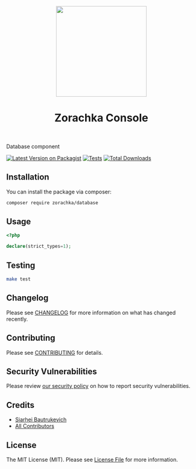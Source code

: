 <p align="center">
    <a href="https://github.com/zorachka" target="_blank">
        <img src="https://avatars0.githubusercontent.com/u/86768962" height="240px">
    </a>
    <h1 align="center">Zorachka Console</h1>
    <br>
</p>

Database component


[![Latest Version on Packagist](https://img.shields.io/packagist/v/zorachka/database.svg?style=flat-square)](https://packagist.org/packages/zorachka/database)
[![Tests](https://github.com/zorachka/database/actions/workflows/run-tests.yml/badge.svg?branch=main)](https://github.com/zorachka/database/actions/workflows/run-tests.yml)
[![Total Downloads](https://img.shields.io/packagist/dt/zorachka/database.svg?style=flat-square)](https://packagist.org/packages/zorachka/database)
## Installation

You can install the package via composer:

```bash
composer require zorachka/database
```

## Usage

```php
<?php

declare(strict_types=1);

```

## Testing

```bash
make test
```

## Changelog

Please see [CHANGELOG](CHANGELOG.md) for more information on what has changed recently.

## Contributing

Please see [CONTRIBUTING](.github/CONTRIBUTING.md) for details.

## Security Vulnerabilities

Please review [our security policy](../../security/policy) on how to report security vulnerabilities.

## Credits

- [Siarhei Bautrukevich](https://github.com/bautrukevich)
- [All Contributors](../../contributors)

## License

The MIT License (MIT). Please see [License File](LICENSE.md) for more information.
